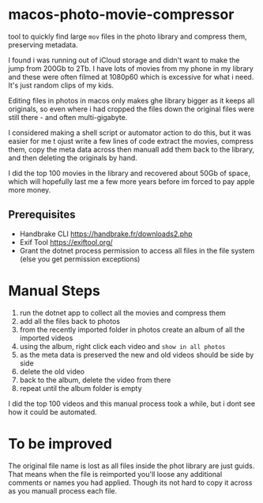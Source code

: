 # macos-photo-movie-compressor
tool to quickly find large `mov` files in the photo library and compress them, preserving metadata.

I found i was running out of iCloud storage and didn't want to make the jump from 200Gb to 2Tb. I have lots of movies from my phone in my library and these were often filmed at 1080p60 which is excessive for what i need. It's just random clips of my kids.

Editing files in photos in macos only makes ghe library bigger as it keeps all originals, so even where i had cropped the files down the original files were still there - and often multi-gigabyte.

I considered making a shell script or automator action to do this, but it was easier for me t ojust write a few lines of code extract the movies, compress them, copy the meta data across then manuall add them back to the library, and then deleting the originals by hand.

I did the top 100 movies in the library and recovered about 50Gb of space, which will hopefully last me a few more years before im forced to pay apple more money.

## Prerequisites
* Handbrake CLI https://handbrake.fr/downloads2.php
* Exif Tool https://exiftool.org/
* Grant the dotnet process permission to access all files in the file system (else you get permission exceptions)

# Manual Steps
1. run the dotnet app to collect all the movies and compress them
1. add all the files back to photos
1. from the recently imported folder in photos create an album of all the imported videos
1. using the album, right click each video and `show in all photos`
1. as the meta data is preserved the new and old videos should be side by side
1. delete the old video
1. back to the album, delete the video from there
1. repeat until the album folder is empty

I did the top 100 videos and this manual process took a while, but i dont see how it could be automated.

# To be improved
The original file name is lost as all files inside the phot library are just guids. That means when the file is reimported you'll loose any additional comments or names you had applied. Though its not hard to copy it across as you manuall process each file.

